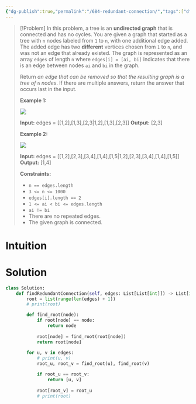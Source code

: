 ```yaml
---
{"dg-publish":true,"permalink":"/684-redundant-connection/","tags":["dfs","bfs","graph","unionFind"]}
---
```


>[!Problem]
>In this problem, a tree is an **undirected graph** that is connected and has no cycles.
> You are given a graph that started as a tree with `n` nodes labeled from `1` to `n`, with one additional edge added. The added edge has two **different** vertices chosen from `1` to `n`, and was not an edge that already existed. The graph is represented as an array `edges` of length `n` where `edges[i] = [ai, bi]` indicates that there is an edge between nodes `ai` and `bi` in the graph.
> 
> Return _an edge that can be removed so that the resulting graph is a tree of_ `n` _nodes_. If there are multiple answers, return the answer that occurs last in the input.
> 
> **Example 1:**
> 
> ![](https://assets.leetcode.com/uploads/2021/05/02/reduntant1-1-graph.jpg)
> 
> **Input:** edges = [[1,2],[1,3],[2,3\|1,2],[1,3],[2,3]]
> **Output:** [2,3]
> 
> **Example 2:**
> 
> ![](https://assets.leetcode.com/uploads/2021/05/02/reduntant1-2-graph.jpg)
> 
> **Input:** edges = [[1,2],[2,3],[3,4],[1,4],[1,5\|1,2],[2,3],[3,4],[1,4],[1,5]]
> **Output:** [1,4]
> 
> **Constraints:**
> 
> - `n == edges.length`
> - `3 <= n <= 1000`
> - `edges[i].length == 2`
> - `1 <= ai < bi <= edges.length`
> - `ai != bi`
> - There are no repeated edges.
> - The given graph is connected.

# Intuition

# Solution
```python
class Solution:
    def findRedundantConnection(self, edges: List[List[int]]) -> List[int]:
        root = list(range(len(edges) + 1))
        # print(root)

        def find_root(node):
            if root[node] == node:
                return node
            
            root[node] = find_root(root[node])
            return root[node]
        
        for u, v in edges:
            # print(u, v)
            root_u, root_v = find_root(u), find_root(v)

            if root_u == root_v:
                return [u, v]
            
            root[root_v] = root_u
            # print(root)
```